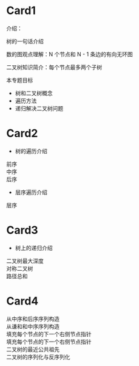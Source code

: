 # Card1
介绍：

树的一句话介绍

数的图观点理解：N 个节点和 N - 1 条边的有向无环图

二叉树知识简介：每个节点最多两个子树

本专题目标
- 树和二叉树概念
- 遍历方法
- 递归解决二叉树问题

# Card2

- 树的遍历介绍

前序  
中序  
后序  

- 层序遍历介绍

层序  

# Card3

- 树上的递归介绍

二叉树最大深度  
对称二叉树  
路径总和  

# Card4

从中序和后序序列构造  
从谦和和中序序列构造  
填充每个节点的下一个右侧节点指针  
填充每个节点的下一个右侧节点指针  
二叉树的最近公共祖先  
二叉树的序列化与反序列化  
